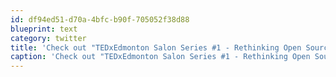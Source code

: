 ```yaml
---
id: df94ed51-d70a-4bfc-b90f-705052f38d88
blueprint: text
category: twitter
title: 'Check out "TEDxEdmonton Salon Series #1 - Rethinking Open Source Culture" tedxedmontonsalon1-estw.eventbrite.com via @eventbrite'
caption: 'Check out "TEDxEdmonton Salon Series #1 - Rethinking Open Source Culture" <a href="http://tedxedmontonsalon1-estw.eventbrite.com" title="http://tedxedmontonsalon1-estw.eventbrite.com" class="link link_untco">tedxedmontonsalon1-estw.eventbrite.com</a> via <span class="username username_linked">@<a href="https://twitter.com/eventbrite" title="Eventbrite">eventbrite</a></span>'
---
```

